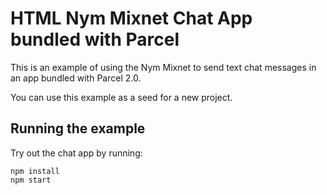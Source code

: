 # HTML Nym Mixnet Chat App bundled with Parcel

This is an example of using the Nym Mixnet to send text chat messages in an app bundled with Parcel 2.0.

You can use this example as a seed for a new project.

## Running the example

Try out the chat app by running:

```
npm install
npm start
```

